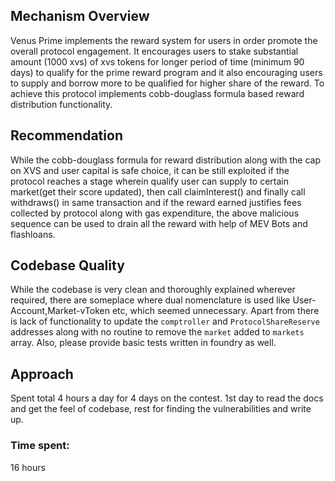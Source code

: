 ## Mechanism Overview
Venus Prime implements the reward system for users in order promote the overall protocol engagement. It encourages users to stake substantial amount (1000 xvs) of xvs tokens for longer period of time (minimum 90 days) to qualify for the prime reward program and it also encouraging users to supply and borrow more to be qualified for higher share of the reward. To achieve this protocol implements cobb-douglass formula based reward distribution functionality.

## Recommendation 
While the cobb-douglass formula for reward distribution along with the cap on XVS and user capital is safe choice, it can be still exploited if the protocol reaches a stage wherein qualify user can supply to certain market(get their score updated), then call claimInterest() and finally call withdraws() in same transaction and if the reward earned justifies fees collected by protocol along with gas expenditure, the above malicious sequence can be used to drain all the reward with help of MEV Bots and flashloans.

## Codebase Quality
While the codebase is very clean and thoroughly explained wherever required, there are someplace where dual nomenclature is used like User-Account,Market-vToken etc, which seemed unnecessary.
Apart from there is lack of functionality to update the `comptroller` and `ProtocolShareReserve` addresses along with no routine to remove the `market` added to `markets` array.
Also, please provide basic tests written in foundry as well.

## Approach
Spent total 4 hours a day for 4 days on the contest. 1st day to read the docs and get the feel of codebase, rest for finding the vulnerabilities and write up.






### Time spent:
16 hours
